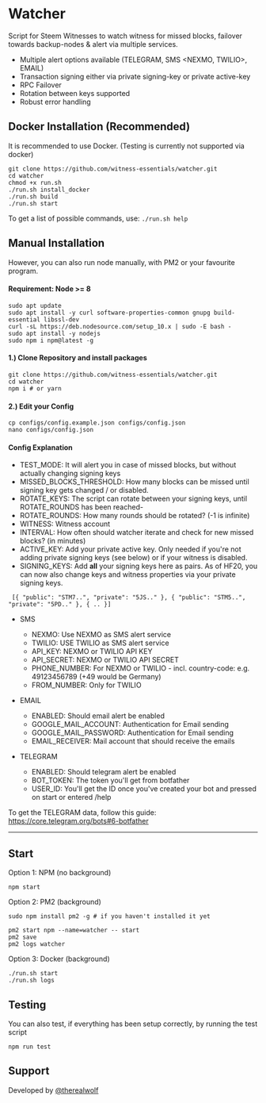 # Watcher

Script for Steem Witnesses to watch witness for missed blocks, failover towards backup-nodes & alert via multiple services.

- Multiple alert options available (TELEGRAM, SMS <NEXMO, TWILIO>, EMAIL)
- Transaction signing either via private signing-key or private active-key
- RPC Failover
- Rotation between keys supported
- Robust error handling


## Docker Installation (Recommended)
It is recommended to use Docker. (Testing is currently not supported via docker)

```
git clone https://github.com/witness-essentials/watcher.git
cd watcher
chmod +x run.sh
./run.sh install_docker
./run.sh build
./run.sh start
```

To get a list of possible commands, use: `./run.sh help`

## Manual Installation

However, you can also run node manually, with PM2 or your favourite program.

#### Requirement: Node >= 8
```
sudo apt update
sudo apt install -y curl software-properties-common gnupg build-essential libssl-dev
curl -sL https://deb.nodesource.com/setup_10.x | sudo -E bash -
sudo apt install -y nodejs
sudo npm i npm@latest -g
```

#### 1.) Clone Repository and install packages
```
git clone https://github.com/witness-essentials/watcher.git
cd watcher
npm i # or yarn
```

#### 2.) Edit your Config
```
cp configs/config.example.json configs/config.json
nano configs/config.json
```

#### Config Explanation

- TEST_MODE: It will alert you in case of missed blocks, but without actually changing signing keys
- MISSED_BLOCKS_THRESHOLD: How many blocks can be missed until signing key gets changed / or disabled.
- ROTATE_KEYS: The script can rotate between your signing keys, until ROTATE_ROUNDS has been reached-
- ROTATE_ROUNDS: How many rounds should be rotated? (-1 is infinite)
- WITNESS: Witness account
- INTERVAL: How often should watcher iterate and check for new missed blocks? (in minutes)
- ACTIVE_KEY: Add your private active key. Only needed if you're not adding private signing keys (see below) or if your witness is disabled.
- SIGNING_KEYS: Add **all** your signing keys here as pairs. As of HF20, you can now also change keys and witness properties via your private signing keys.

```
 [{ "public": "STM7..", "private": "5JS.." }, { "public": "STM5..", "private": "5PD.." }, { .. }]
```

- SMS
  - NEXMO: Use NEXMO as SMS alert service
  - TWILIO: USE TWILIO as SMS alert service
  - API_KEY: NEXMO or TWILIO API KEY
  - API_SECRET: NEXMO or TWILIO API SECRET
  - PHONE_NUMBER: For NEXMO or TWILIO - incl. country-code: e.g. 49123456789 (+49 would be Germany)
  - FROM_NUMBER: Only for TWILIO

- EMAIL
  - ENABLED: Should email alert be enabled
  - GOOGLE_MAIL_ACCOUNT: Authentication for Email sending
  - GOOGLE_MAIL_PASSWORD: Authentication for Email sending
  - EMAIL_RECEIVER: Mail account that should receive the emails

- TELEGRAM
  - ENABLED: Should telegram alert be enabled
  - BOT_TOKEN: The token you'll get from botfather
  - USER_ID: You'll get the ID once you've created your bot and pressed on start or entered /help  

To get the TELEGRAM data, follow this guide: https://core.telegram.org/bots#6-botfather

---

## Start

Option 1: NPM (no background)
```
npm start
```

Option 2: PM2 (background)
```
sudo npm install pm2 -g # if you haven't installed it yet

pm2 start npm --name=watcher -- start
pm2 save
pm2 logs watcher
```

Option 3: Docker (background)
```
./run.sh start
./run.sh logs
```

## Testing

You can also test, if everything has been setup correctly, by running the test script

```
npm run test
```

## Support

Developed by <a href="https://therealwolf.me">@therealwolf</a>
